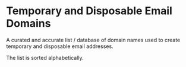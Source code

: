 # Temporary and Disposable Email Domains

A curated and accurate list / database of domain names used to create temporary and disposable email addresses.

The list is sorted alphabetically.
